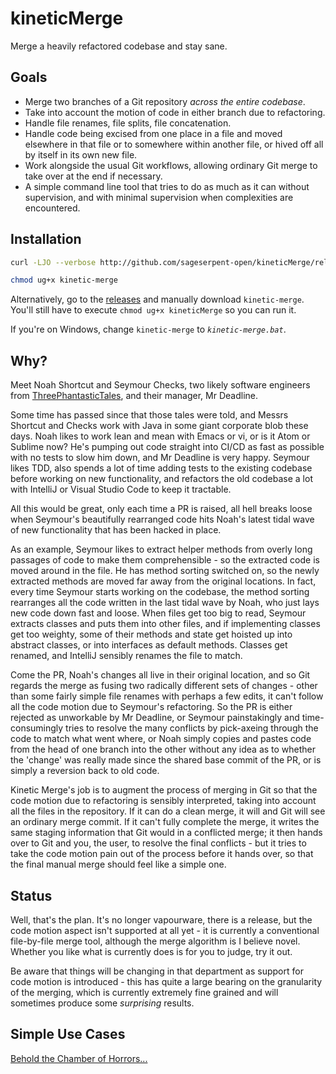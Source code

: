 # kineticMerge
Merge a heavily refactored codebase and stay sane.

## Goals
- Merge two branches of a Git repository *across the entire codebase*.
- Take into account the motion of code in either branch due to refactoring.
- Handle file renames, file splits, file concatenation.
- Handle code being excised from one place in a file and moved elsewhere in that file or to somewhere within another file, or hived off all by itself in its own new file.
- Work alongside the usual Git workflows, allowing ordinary Git merge to take over at the end if necessary.
- A simple command line tool that tries to do as much as it can without supervision, and with minimal supervision when complexities are encountered.

## Installation ##

```bash
curl -LJO --verbose http://github.com/sageserpent-open/kineticMerge/releases/download/v<release version>/kinetic-merge

chmod ug+x kinetic-merge
```

Alternatively, go to the [releases](https://github.com/sageserpent-open/kineticMerge/releases) and manually download `kinetic-merge`. You'll still have to execute `chmod ug+x kineticMerge` so you can run it.

If you're on Windows, change `kinetic-merge` to *`kinetic-merge.bat`*.

## Why?
Meet Noah Shortcut and Seymour Checks, two likely software engineers from [ThreePhantasticTales](http://www.octopull.co.uk/sw-dev/ThreePhantasticTails.html), and their manager, Mr Deadline.

Some time has passed since that those tales were told, and Messrs Shortcut and Checks work with Java in some giant corporate blob these days. Noah likes to work lean and mean with Emacs or vi, or is it Atom or Sublime now? He's pumping out code straight into CI/CD as fast as possible with no tests to slow him down, and Mr Deadline is very happy. Seymour likes TDD, also spends a lot of time adding tests to the existing codebase before working on new functionality, and refactors the old codebase a lot with IntelliJ or Visual Studio Code to keep it tractable.

All this would be great, only each time a PR is raised, all hell breaks loose when Seymour's beautifully rearranged code hits Noah's latest tidal wave of new functionality that has been hacked in place.

As an example, Seymour likes to extract helper methods from overly long passages of code to make them comprehensible - so the extracted code is moved around in the file. He has method sorting switched on, so the newly extracted methods are moved far away from the original locations. In fact, every time Seymour starts working on the codebase, the method sorting rearranges all the code written in the last tidal wave by Noah, who just lays new code down fast and loose. When files get too big to read, Seymour extracts classes and puts them into other files, and if implementing classes get too weighty, some of their methods and state get hoisted up into abstract classes, or into interfaces as default methods. Classes get renamed, and IntelliJ sensibly renames the file to match.

Come the PR, Noah's changes all live in their original location, and so Git regards the merge as fusing two radically different sets of changes - other than some fairly simple file renames with perhaps a few edits, it can't follow all the code motion due to Seymour's refactoring. So the PR is either rejected as unworkable by Mr Deadline, or Seymour painstakingly and time-consumingly tries to resolve the many conflicts by pick-axeing through the code to match what went where, or Noah simply copies and pastes code from the head of one branch into the other without any idea as to whether the 'change' was really made since the shared base commit of the PR, or is simply a reversion back to old code.

Kinetic Merge's job is to augment the process of merging in Git so that the code motion due to refactoring is sensibly interpreted, taking into account all the files in the repository. If it can do a clean merge, it will and Git will see an ordinary merge commit. If it can't fully complete the merge, it writes the same staging information that Git would in a conflicted merge; it then hands over to Git and you, the user, to resolve the final conflicts - but it tries to take the code motion pain out of the process before it hands over, so that the final manual merge should feel like a simple one.

## Status
Well, that's the plan. It's no longer vapourware, there is a release, but the code motion aspect isn't supported at all yet - it is currently a conventional file-by-file merge tool, although the merge algorithm is I believe novel. Whether you like what is currently does is for you to judge, try it out.

Be aware that things will be changing in that department as support for code motion is introduced - this has quite a large bearing on the granularity of the merging, which is currently extremely fine grained and will sometimes produce some _surprising_ results.

## Simple Use Cases
[Behold the Chamber of Horrors...](./documents/EXAMPLES.md)
